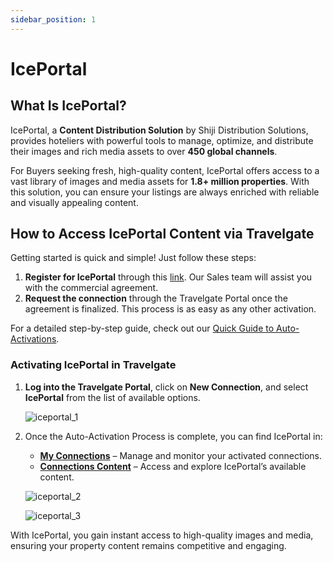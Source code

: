 ```yaml
---
sidebar_position: 1
---
```


# IcePortal

## What Is IcePortal?

IcePortal, a **Content Distribution Solution** by Shiji Distribution Solutions, provides hoteliers with powerful tools to manage, optimize, and distribute their images and rich media assets to over **450 global channels**.

For Buyers seeking fresh, high-quality content, IcePortal offers access to a vast library of images and media assets for **1.8+ million properties**. With this solution, you can ensure your listings are always enriched with reliable and visually appealing content.

## How to Access IcePortal Content via Travelgate

Getting started is quick and simple! Just follow these steps:

1. **Register for IcePortal** through this [link](https://share.hsforms.com/110mNHlCKQuitX6Iw8UmhsQ1ojx4). Our Sales team will assist you with the commercial agreement.
2. **Request the connection** through the Travelgate Portal once the agreement is finalized. This process is as easy as any other activation.

For a detailed step-by-step guide, check out our [Quick Guide to Auto-Activations](/kb/web-features/connections/my-connections/guick-guide-to-auto-activations).

### Activating IcePortal in Travelgate

1. **Log into the Travelgate Portal**, click on **New Connection**, and select **IcePortal** from the list of available options.

   ![iceportal_1](https://storage.travelgate.com/kbase/iceportal_1.jpg)

2. Once the Auto-Activation Process is complete, you can find IcePortal in:
   - **[My Connections](/kb/web-features/connections/my-connections/managing-connections/connections-details)** – Manage and monitor your activated connections.
   - **[Connections Content](/kb/web-features/connections/connections-content/content-management)** – Access and explore IcePortal’s available content.

   ![iceportal_2](https://storage.travelgate.com/kbase/iceportal_2.jpg)

   ![iceportal_3](https://storage.travelgate.com/kbase/iceportal_3.jpg)

With IcePortal, you gain instant access to high-quality images and media, ensuring your property content remains competitive and engaging.